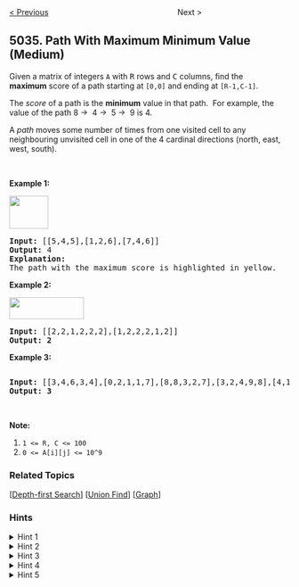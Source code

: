 <!--|This file generated by command(leetcode description); DO NOT EDIT.    |-->
<!--+----------------------------------------------------------------------+-->
<!--|@author    Openset <openset.wang@gmail.com>                           |-->
<!--|@link      https://github.com/openset                                 |-->
<!--|@home      https://github.com/openset/leetcode                        |-->
<!--+----------------------------------------------------------------------+-->

[< Previous](https://github.com/openset/leetcode/tree/master/problems/the-earliest-moment-when-everyone-become-friends "The Earliest Moment When Everyone Become Friends")
　　　　　　　　　　　　　　　　
Next >

## 5035. Path With Maximum Minimum Value (Medium)

<p>Given a&nbsp;matrix of integers <code>A</code>&nbsp;with&nbsp;<font face="monospace">R</font>&nbsp;rows and <font face="monospace">C</font>&nbsp;columns, find&nbsp;the <strong>maximum</strong>&nbsp;score&nbsp;of a path starting at&nbsp;<code>[0,0]</code>&nbsp;and ending at <code>[R-1,C-1]</code>.</p>

<p>The <em>score</em> of a path is the <strong>minimum</strong> value in that path.&nbsp; For example, the value of the path 8 &rarr;&nbsp; 4 &rarr;&nbsp; 5 &rarr;&nbsp; 9 is 4.</p>

<p>A <em>path</em> moves some number of times from one visited cell to any neighbouring unvisited cell in one of the 4 cardinal directions (north, east, west, south).</p>

<p>&nbsp;</p>

<p><strong>Example 1:</strong></p>

<p><strong><img alt="" src="https://assets.leetcode.com/uploads/2019/04/23/1313_ex1.JPG" style="width: 70px; height: 59px;" /></strong></p>

<pre>
<strong>Input: </strong><span id="example-input-1-1">[[5,4,5],[1,2,6],[7,4,6]]</span>
<strong>Output: </strong><span id="example-output-1">4</span>
<strong>Explanation: </strong>
The path with the maximum score is highlighted in yellow. 
</pre>

<p><strong>Example 2:</strong></p>

<p><strong><img alt="" src="https://assets.leetcode.com/uploads/2019/04/23/1313_ex2.JPG" style="width: 134px; height: 39px;" /></strong></p>

<pre>
<strong>Input: </strong><span>[[2,2,1,2,2,2],[1,2,2,2,1,2]]</span>
<strong>Output: 2</strong></pre>

<p><strong>Example 3:</strong></p>

<p><strong><img alt="" src="https://assets.leetcode.com/uploads/2019/04/23/1313_ex3.JPG" /></strong></p>

<pre>
<strong>Input: </strong><span>[[3,4,6,3,4],[0,2,1,1,7],[8,8,3,2,7],[3,2,4,9,8],[4,1,2,0,0],[4,6,5,4,3]]</span>
<strong>Output: 3</strong></pre>

<p>&nbsp;</p>

<p><strong>Note:</strong></p>

<ol>
	<li><code>1 &lt;= R, C&nbsp;&lt;= 100</code></li>
	<li><code>0 &lt;= A[i][j] &lt;= 10^9</code></li>
</ol>

### Related Topics
  [[Depth-first Search](https://github.com/openset/leetcode/tree/master/tag/depth-first-search/README.md)]
  [[Union Find](https://github.com/openset/leetcode/tree/master/tag/union-find/README.md)]
  [[Graph](https://github.com/openset/leetcode/tree/master/tag/graph/README.md)]

### Hints
<details>
<summary>Hint 1</summary>
What if we sort each cell of the matrix by the value?
</details>

<details>
<summary>Hint 2</summary>
Don't include small values in your path if you can only include large values.
</details>

<details>
<summary>Hint 3</summary>
Let's keep adding a possible cell to use in the path incrementally with decreasing values.
</details>

<details>
<summary>Hint 4</summary>
If the start and end cells are connected then we don't need to add more cells.
</details>

<details>
<summary>Hint 5</summary>
Use union-find data structure to check connectivity and return as answer the value of the given cell that makes start and end cells connected.
</details>
